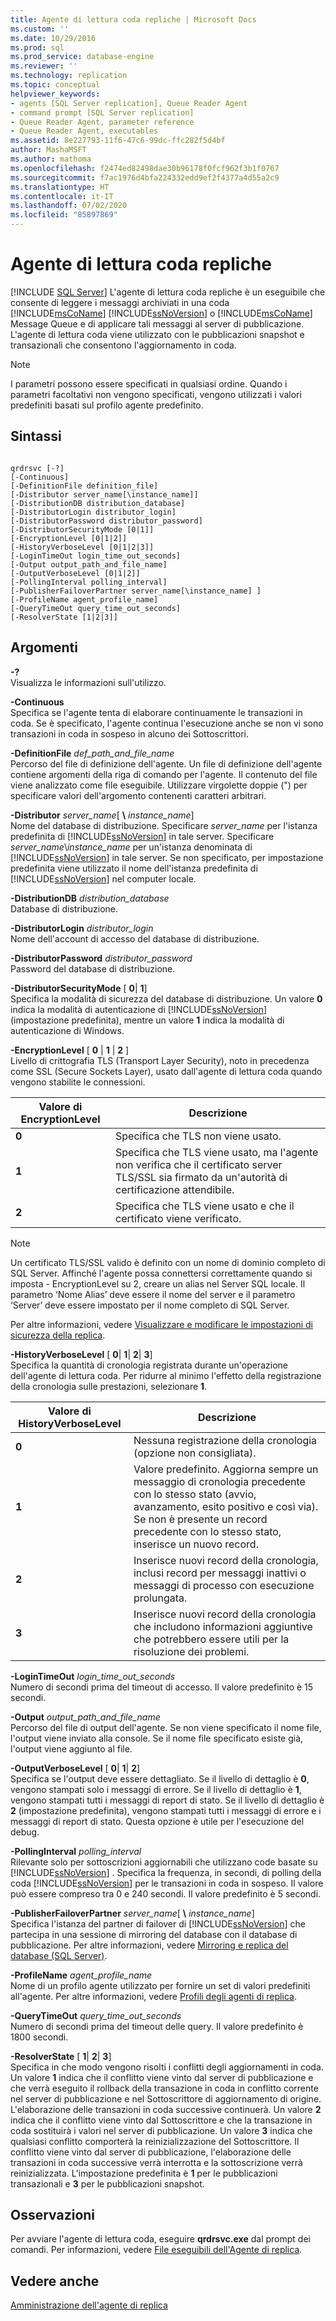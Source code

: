 ```yaml
---
title: Agente di lettura coda repliche | Microsoft Docs
ms.custom: ''
ms.date: 10/29/2016
ms.prod: sql
ms.prod_service: database-engine
ms.reviewer: ''
ms.technology: replication
ms.topic: conceptual
helpviewer_keywords:
- agents [SQL Server replication], Queue Reader Agent
- command prompt [SQL Server replication]
- Queue Reader Agent, parameter reference
- Queue Reader Agent, executables
ms.assetid: 8e227793-11f6-47c6-99dc-ffc282f5d4bf
author: MashaMSFT
ms.author: mathoma
ms.openlocfilehash: f2474ed82498dae30b96178f0fcf962f3b1f0767
ms.sourcegitcommit: f7ac1976d4bfa224332edd9ef2f4377a4d55a2c9
ms.translationtype: HT
ms.contentlocale: it-IT
ms.lasthandoff: 07/02/2020
ms.locfileid: "85897869"
---
```

# <a name="replication-queue-reader-agent"></a>Agente di lettura coda repliche
[!INCLUDE [SQL Server](../../../includes/applies-to-version/sqlserver.md)]
  L'agente di lettura coda repliche è un eseguibile che consente di leggere i messaggi archiviati in una coda [!INCLUDE[msCoName](../../../includes/msconame-md.md)] [!INCLUDE[ssNoVersion](../../../includes/ssnoversion-md.md)] o [!INCLUDE[msCoName](../../../includes/msconame-md.md)] Message Queue e di applicare tali messaggi al server di pubblicazione. L'agente di lettura coda viene utilizzato con le pubblicazioni snapshot e transazionali che consentono l'aggiornamento in coda.  
  
> [!NOTE]  
>  I parametri possono essere specificati in qualsiasi ordine. Quando i parametri facoltativi non vengono specificati, vengono utilizzati i valori predefiniti basati sul profilo agente predefinito.  
  
## <a name="syntax"></a>Sintassi  
  
```  
  
qrdrsvc [-?]  
[-Continuous]  
[-DefinitionFile definition_file]  
[-Distributor server_name[\instance_name]]  
[-DistributionDB distribution_database]  
[-DistributorLogin distributor_login]  
[-DistributorPassword distributor_password]  
[-DistributorSecurityMode [0|1]]  
[-EncryptionLevel [0|1|2]]  
[-HistoryVerboseLevel [0|1|2|3]]  
[-LoginTimeOut login_time_out_seconds]  
[-Output output_path_and_file_name]  
[-OutputVerboseLevel [0|1|2]]  
[-PollingInterval polling_interval]  
[-PublisherFailoverPartner server_name[\instance_name] ]  
[-ProfileName agent_profile_name]  
[-QueryTimeOut query_time_out_seconds]  
[-ResolverState [1|2|3]]  
```  
  
## <a name="arguments"></a>Argomenti  
 **-?**  
 Visualizza le informazioni sull'utilizzo.  
  
 **-Continuous**  
 Specifica se l'agente tenta di elaborare continuamente le transazioni in coda. Se è specificato, l'agente continua l'esecuzione anche se non vi sono transazioni in coda in sospeso in alcuno dei Sottoscrittori.  
  
 **-DefinitionFile** _def_path_and_file_name_  
 Percorso del file di definizione dell'agente. Un file di definizione dell'agente contiene argomenti della riga di comando per l'agente. Il contenuto del file viene analizzato come file eseguibile. Utilizzare virgolette doppie (") per specificare valori dell'argomento contenenti caratteri arbitrari.  
  
 **-Distributor** _server_name_[ **\\** _instance_name_]  
 Nome del database di distribuzione. Specificare *server_name* per l'istanza predefinita di [!INCLUDE[ssNoVersion](../../../includes/ssnoversion-md.md)] in tale server. Specificare *server_name*\\*instance_name* per un'istanza denominata di [!INCLUDE[ssNoVersion](../../../includes/ssnoversion-md.md)] in tale server. Se non specificato, per impostazione predefinita viene utilizzato il nome dell'istanza predefinita di [!INCLUDE[ssNoVersion](../../../includes/ssnoversion-md.md)] nel computer locale.  
  
 **-DistributionDB** _distribution_database_  
 Database di distribuzione.  
  
 **-DistributorLogin** _distributor_login_  
 Nome dell'account di accesso del database di distribuzione.  
  
 **-DistributorPassword** _distributor_password_  
 Password del database di distribuzione.  
  
 **-DistributorSecurityMode** [ **0**| **1**]  
 Specifica la modalità di sicurezza del database di distribuzione. Un valore **0** indica la modalità di autenticazione di [!INCLUDE[ssNoVersion](../../../includes/ssnoversion-md.md)] (impostazione predefinita), mentre un valore **1** indica la modalità di autenticazione di Windows.  
  
 **-EncryptionLevel** [ **0** | **1** | **2** ]  
 Livello di crittografia TLS (Transport Layer Security), noto in precedenza come SSL (Secure Sockets Layer), usato dall'agente di lettura coda quando vengono stabilite le connessioni.  
  
|Valore di EncryptionLevel|Descrizione|  
|---------------------------|-----------------|  
|**0**|Specifica che TLS non viene usato.|  
|**1**|Specifica che TLS viene usato, ma l'agente non verifica che il certificato server TLS/SSL sia firmato da un'autorità di certificazione attendibile.|  
|**2**|Specifica che TLS viene usato e che il certificato viene verificato.|  

 > [!NOTE]  
 >  Un certificato TLS/SSL valido è definito con un nome di dominio completo di SQL Server. Affinché l'agente possa connettersi correttamente quando si imposta - EncryptionLevel su 2, creare un alias nel Server SQL locale. Il parametro ‘Nome Alias’ deve essere il nome del server e il parametro ‘Server’ deve essere impostato per il nome completo di SQL Server.
  
 Per altre informazioni, vedere [Visualizzare e modificare le impostazioni di sicurezza della replica](../../../relational-databases/replication/security/view-and-modify-replication-security-settings.md).  
  
 **-HistoryVerboseLevel** [ **0**| **1**| **2**| **3**]  
 Specifica la quantità di cronologia registrata durante un'operazione dell'agente di lettura coda. Per ridurre al minimo l'effetto della registrazione della cronologia sulle prestazioni, selezionare **1**.  
  
|Valore di HistoryVerboseLevel|Descrizione|  
|-------------------------------|-----------------|  
|**0**|Nessuna registrazione della cronologia (opzione non consigliata).|  
|**1**|Valore predefinito. Aggiorna sempre un messaggio di cronologia precedente con lo stesso stato (avvio, avanzamento, esito positivo e così via). Se non è presente un record precedente con lo stesso stato, inserisce un nuovo record.|  
|**2**|Inserisce nuovi record della cronologia, inclusi record per messaggi inattivi o messaggi di processo con esecuzione prolungata.|  
|**3**|Inserisce nuovi record della cronologia che includono informazioni aggiuntive che potrebbero essere utili per la risoluzione dei problemi.|  
  
 **-LoginTimeOut** _login_time_out_seconds_  
 Numero di secondi prima del timeout di accesso. Il valore predefinito è 15 secondi.  
  
 **-Output** _output_path_and_file_name_  
 Percorso del file di output dell'agente. Se non viene specificato il nome file, l'output viene inviato alla console. Se il nome file specificato esiste già, l'output viene aggiunto al file.  
  
 **-OutputVerboseLevel** [ **0**| **1**| **2**]  
 Specifica se l'output deve essere dettagliato. Se il livello di dettaglio è **0**, vengono stampati solo i messaggi di errore. Se il livello di dettaglio è **1**, vengono stampati tutti i messaggi di report di stato. Se il livello di dettaglio è **2** (impostazione predefinita), vengono stampati tutti i messaggi di errore e i messaggi di report di stato. Questa opzione è utile per l'esecuzione del debug.  
  
 **-PollingInterval** _polling_interval_  
 Rilevante solo per sottoscrizioni aggiornabili che utilizzano code basate su [!INCLUDE[ssNoVersion](../../../includes/ssnoversion-md.md)] . Specifica la frequenza, in secondi, di polling della coda [!INCLUDE[ssNoVersion](../../../includes/ssnoversion-md.md)] per le transazioni in coda in sospeso. Il valore può essere compreso tra 0 e 240 secondi. Il valore predefinito è 5 secondi.  
  
 **-PublisherFailoverPartner** _server_name_[ **\\** _instance_name_]  
 Specifica l'istanza del partner di failover di [!INCLUDE[ssNoVersion](../../../includes/ssnoversion-md.md)] che partecipa in una sessione di mirroring del database con il database di pubblicazione. Per altre informazioni, vedere [Mirroring e replica del database &#40;SQL Server&#41;](../../../database-engine/database-mirroring/database-mirroring-and-replication-sql-server.md).  
  
 **-ProfileName** _agent_profile_name_  
 Nome di un profilo agente utilizzato per fornire un set di valori predefiniti all'agente. Per altre informazioni, vedere [Profili degli agenti di replica](../../../relational-databases/replication/agents/replication-agent-profiles.md).  
  
 **-QueryTimeOut** _query_time_out_seconds_  
 Numero di secondi prima del timeout delle query. Il valore predefinito è 1800 secondi.  
  
 **-ResolverState** [ **1**| **2**| **3**]  
 Specifica in che modo vengono risolti i conflitti degli aggiornamenti in coda. Un valore **1** indica che il conflitto viene vinto dal server di pubblicazione e che verrà eseguito il rollback della transazione in coda in conflitto corrente nel server di pubblicazione e nel Sottoscrittore di aggiornamento di origine. L'elaborazione delle transazioni in coda successive continuerà. Un valore **2** indica che il conflitto viene vinto dal Sottoscrittore e che la transazione in coda sostituirà i valori nel server di pubblicazione. Un valore **3** indica che qualsiasi conflitto comporterà la reinizializzazione del Sottoscrittore. Il conflitto viene vinto dal server di pubblicazione, l'elaborazione delle transazioni in coda successive verrà interrotta e la sottoscrizione verrà reinizializzata. L'impostazione predefinita è **1** per le pubblicazioni transazionali e **3** per le pubblicazioni snapshot.  
  
## <a name="remarks"></a>Osservazioni  
 Per avviare l'agente di lettura coda, eseguire **qrdrsvc.exe** dal prompt dei comandi. Per informazioni, vedere [File eseguibili dell'Agente di replica](../../../relational-databases/replication/concepts/replication-agent-executables-concepts.md).  
  
## <a name="see-also"></a>Vedere anche  
 [Amministrazione dell'agente di replica](../../../relational-databases/replication/agents/replication-agent-administration.md)  
  
  
